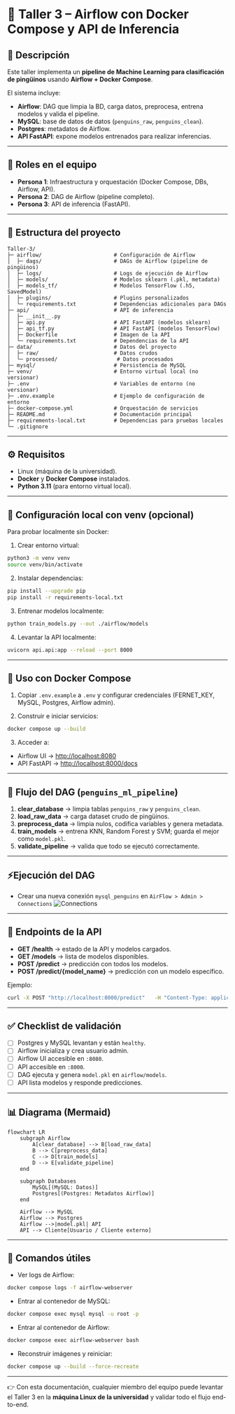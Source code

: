 # 🐧 Taller 3 – Airflow con Docker Compose y API de Inferencia

## 📌 Descripción
Este taller implementa un **pipeline de Machine Learning para clasificación de pingüinos** usando **Airflow + Docker Compose**.  

El sistema incluye:  
- **Airflow**: DAG que limpia la BD, carga datos, preprocesa, entrena modelos y valida el pipeline.  
- **MySQL**: base de datos de datos (`penguins_raw`, `penguins_clean`).  
- **Postgres**: metadatos de Airflow.  
- **API FastAPI**: expone modelos entrenados para realizar inferencias.  

---

## 👥 Roles en el equipo
- **Persona 1**: Infraestructura y orquestación (Docker Compose, DBs, Airflow, API).  
- **Persona 2**: DAG de Airflow (pipeline completo).  
- **Persona 3**: API de inferencia (FastAPI).  

---

## 📂 Estructura del proyecto

```
Taller-3/
├─ airflow/                       # Configuración de Airflow
│  ├─ dags/                       # DAGs de Airflow (pipeline de pingüinos)
│  ├─ logs/                       # Logs de ejecución de Airflow
│  ├─ models/                     # Modelos sklearn (.pkl, metadata)
│  ├─ models_tf/                  # Modelos TensorFlow (.h5, SavedModel)
│  ├─ plugins/                    # Plugins personalizados
│  └─ requirements.txt            # Dependencias adicionales para DAGs
├─ api/                           # API de inferencia
│  ├─ __init__.py
│  ├─ api.py                      # API FastAPI (modelos sklearn)
│  ├─ api_tf.py                   # API FastAPI (modelos TensorFlow)
│  ├─ Dockerfile                  # Imagen de la API
│  └─ requirements.txt            # Dependencias de la API
├─ data/                          # Datos del proyecto
│  ├─ raw/                        # Datos crudos
│  └─ processed/                   # Datos procesados
├─ mysql/                         # Persistencia de MySQL
├─ venv/                          # Entorno virtual local (no versionar)
├─ .env                           # Variables de entorno (no versionar)
├─ .env.example                   # Ejemplo de configuración de entorno
├─ docker-compose.yml             # Orquestación de servicios
├─ README.md                      # Documentación principal
├─ requirements-local.txt         # Dependencias para pruebas locales
└─ .gitignore
```

---

## ⚙️ Requisitos
- Linux (máquina de la universidad).  
- **Docker** y **Docker Compose** instalados.  
- **Python 3.11** (para entorno virtual local).  

---

## 🐍 Configuración local con venv (opcional)
Para probar localmente sin Docker:

1. Crear entorno virtual:
```bash
python3 -m venv venv
source venv/bin/activate
```

2. Instalar dependencias:
```bash
pip install --upgrade pip
pip install -r requirements-local.txt
```

3. Entrenar modelos localmente:
```bash
python train_models.py --out ./airflow/models
```

4. Levantar la API localmente:
```bash
uvicorn api.api:app --reload --port 8000
```

---

## 🐳 Uso con Docker Compose
1. Copiar `.env.example` a `.env` y configurar credenciales (FERNET_KEY, MySQL, Postgres, Airflow admin).  

2. Construir e iniciar servicios:
```bash
docker compose up --build
```

3. Acceder a:
- Airflow UI → [http://localhost:8080](http://localhost:8080)  
- API FastAPI → [http://localhost:8000/docs](http://localhost:8000/docs)  

---

## 🚀 Flujo del DAG (`penguins_ml_pipeline`)
1. **clear_database** → limpia tablas `penguins_raw` y `penguins_clean`.  
2. **load_raw_data** → carga dataset crudo de pingüinos.  
3. **preprocess_data** → limpia nulos, codifica variables y genera metadata.  
4. **train_models** → entrena KNN, Random Forest y SVM; guarda el mejor como `model.pkl`.  
5. **validate_pipeline** → valida que todo se ejecutó correctamente.  

---
## ⚡Ejecución del DAG
- Crear una nueva conexión `mysql_penguins` en `AirFlow > Admin > Connections`
  ![Connections](images/diagrama.png)

---

## 📡 Endpoints de la API
- **GET /health** → estado de la API y modelos cargados.  
- **GET /models** → lista de modelos disponibles.  
- **POST /predict** → predicción con todos los modelos.  
- **POST /predict/{model_name}** → predicción con un modelo específico.  

Ejemplo:
```bash
curl -X POST "http://localhost:8000/predict"   -H "Content-Type: application/json"   -d '{"bill_length_mm":44.5,"bill_depth_mm":17.1,"flipper_length_mm":200,"body_mass_g":4200}'
```

---

## ✅ Checklist de validación
- [ ] Postgres y MySQL levantan y están `healthy`.  
- [ ] Airflow inicializa y crea usuario admin.  
- [ ] Airflow UI accesible en `:8080`.  
- [ ] API accesible en `:8000`.  
- [ ] DAG ejecuta y genera `model.pkl` en `airflow/models`.  
- [ ] API lista modelos y responde predicciones.  

---

## 📊 Diagrama (Mermaid)

```mermaid
flowchart LR
    subgraph Airflow
        A[clear_database] --> B[load_raw_data]
        B --> C[preprocess_data]
        C --> D[train_models]
        D --> E[validate_pipeline]
    end

    subgraph Databases
        MySQL[(MySQL: Datos)]
        Postgres[(Postgres: Metadatos Airflow)]
    end

    Airflow --> MySQL
    Airflow --> Postgres
    Airflow -->|model.pkl| API
    API --> Cliente[Usuario / Cliente externo]
```

---

## 🔧 Comandos útiles
- Ver logs de Airflow:
```bash
docker compose logs -f airflow-webserver
```

- Entrar al contenedor de MySQL:
```bash
docker compose exec mysql mysql -u root -p
```

- Entrar al contenedor de Airflow:
```bash
docker compose exec airflow-webserver bash
```

- Reconstruir imágenes y reiniciar:
```bash
docker compose up --build --force-recreate
```

---

👉 Con esta documentación, cualquier miembro del equipo puede levantar el Taller 3 en la **máquina Linux de la universidad** y validar todo el flujo end-to-end.
